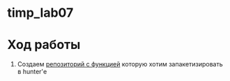 # timp_lab07
# Ход работы
1) Создаем [репозиторий с функцией](https://github.com/ImDmitrybtw/hello_foo) которую хотим запакетизировать в hunter'е
